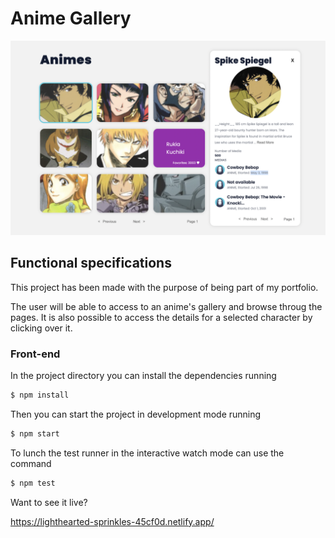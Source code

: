 # Anime Gallery


![./public/images/image.png](./public/images/image.png)
## Functional specifications

This project has been made with the purpose of being part of my portfolio.


The user will be able to access to an anime's gallery and browse throug the pages.
It is also possible to access the details for a selected character by clicking over it.

### Front-end
In the project directory you can install the dependencies running 

```sh
$ npm install
```

Then you can start the project in development mode running

```sh
$ npm start
```

To lunch the test runner in the interactive watch mode can use the command

```sh
$ npm test
```

Want to see it live?

https://lighthearted-sprinkles-45cf0d.netlify.app/
